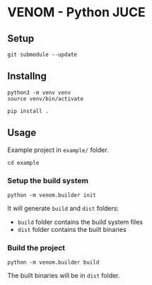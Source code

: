 # VENOM - Python JUCE

## Setup
```
git submodule --update
```
## Installng
```shell
python3 -m venv venv
source venv/bin/activate
```

```shell
pip install .
```

## Usage
Example project in `example/` folder.

```shell
cd example
```
### Setup the build system
```shell
python -m venom.builder init
```

It will generate `build` and `dist` folders:

- `build` folder contains the build system files
- `dist` folder contains the built binaries

### Build the project
```shell
python -m venom.builder build
```

The built binaries will be in `dist` folder.

